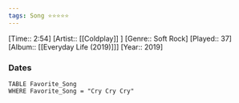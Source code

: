 ```yaml
---
tags: Song ⭐⭐⭐⭐⭐ 
---
```

[Time:: 2:54]
[Artist:: [[Coldplay]] ]
[Genre:: Soft Rock]
[Played:: 37]
[Album:: [[Everyday Life (2019)]]]
[Year:: 2019]
### Dates
````dataview
TABLE Favorite_Song
WHERE Favorite_Song = "Cry Cry Cry"
````